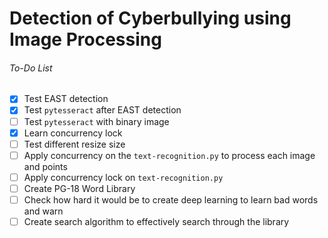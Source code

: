 # Detection of Cyberbullying using Image Processing

###### To-Do List
- [x] Test EAST detection
- [x] Test `pytesseract` after EAST detection
- [ ] Test `pytesseract` with binary image
- [x] Learn concurrency lock
- [ ] Test different resize size
- [ ] Apply concurrency on the `text-recognition.py` to process each image and points
- [ ] Apply concurrency lock on `text-recognition.py`
- [ ] Create PG-18 Word Library
- [ ] Check how hard it would be to create deep learning to learn bad words and warn
- [ ] Create search algorithm to effectively search through the library
